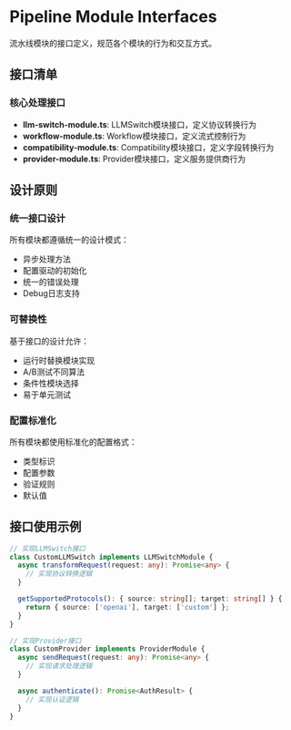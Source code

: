 # Pipeline Module Interfaces

流水线模块的接口定义，规范各个模块的行为和交互方式。

## 接口清单

### 核心处理接口
- **llm-switch-module.ts**: LLMSwitch模块接口，定义协议转换行为
- **workflow-module.ts**: Workflow模块接口，定义流式控制行为
- **compatibility-module.ts**: Compatibility模块接口，定义字段转换行为
- **provider-module.ts**: Provider模块接口，定义服务提供商行为

## 设计原则

### 统一接口设计
所有模块都遵循统一的设计模式：
- 异步处理方法
- 配置驱动的初始化
- 统一的错误处理
- Debug日志支持

### 可替换性
基于接口的设计允许：
- 运行时替换模块实现
- A/B测试不同算法
- 条件性模块选择
- 易于单元测试

### 配置标准化
所有模块都使用标准化的配置格式：
- 类型标识
- 配置参数
- 验证规则
- 默认值

## 接口使用示例

```typescript
// 实现LLMSwitch接口
class CustomLLMSwitch implements LLMSwitchModule {
  async transformRequest(request: any): Promise<any> {
    // 实现协议转换逻辑
  }

  getSupportedProtocols(): { source: string[]; target: string[] } {
    return { source: ['openai'], target: ['custom'] };
  }
}

// 实现Provider接口
class CustomProvider implements ProviderModule {
  async sendRequest(request: any): Promise<any> {
    // 实现请求处理逻辑
  }

  async authenticate(): Promise<AuthResult> {
    // 实现认证逻辑
  }
}
```